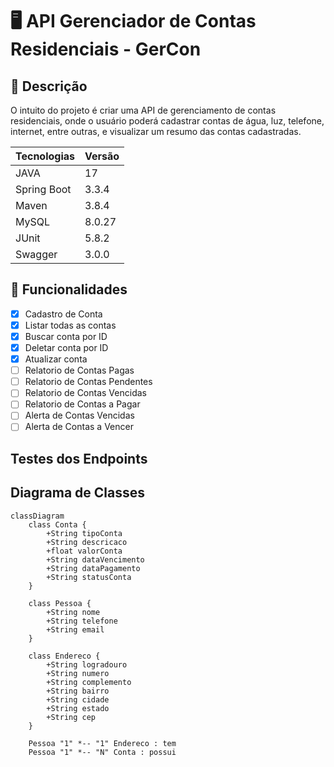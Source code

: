 # 🖥️ API Gerenciador de Contas Residenciais - GerCon

## 📖 Descrição

O intuito do projeto é criar uma API de gerenciamento de contas residenciais,
onde o usuário poderá cadastrar contas de água, luz, telefone, internet, entre outras,
e visualizar um resumo das contas cadastradas.

| Tecnologias | Versão |
| ----------- | ------ |
| JAVA        | 17     |
| Spring Boot | 3.3.4  |
| Maven       | 3.8.4  |
| MySQL       | 8.0.27 |
| JUnit       | 5.8.2  |
| Swagger     | 3.0.0  |

## 🚀 Funcionalidades

- [x] Cadastro de Conta
- [x] Listar todas as contas
- [x] Buscar conta por ID
- [x] Deletar conta por ID
- [x] Atualizar conta
- [ ] Relatorio de Contas Pagas
- [ ] Relatorio de Contas Pendentes
- [ ] Relatorio de Contas Vencidas
- [ ] Relatorio de Contas a Pagar
- [ ] Alerta de Contas Vencidas
- [ ] Alerta de Contas a Vencer

## Testes dos Endpoints

## Diagrama de Classes

```mermaid
classDiagram
    class Conta {
        +String tipoConta
        +String descricaco
        +float valorConta
        +String dataVencimento
        +String dataPagamento
        +String statusConta
    }

    class Pessoa {
        +String nome
        +String telefone
        +String email
    }

    class Endereco {
        +String logradouro
        +String numero
        +String complemento
        +String bairro
        +String cidade
        +String estado
        +String cep
    }

    Pessoa "1" *-- "1" Endereco : tem
    Pessoa "1" *-- "N" Conta : possui

```
